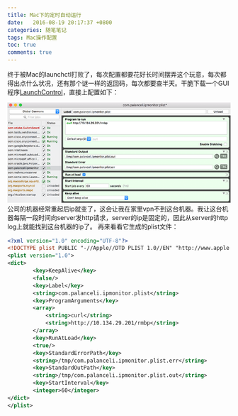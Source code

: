 ```yaml
---
title: Mac下的定时自动运行
date:   2016-08-19 20:17:37 +0800
categories: 随笔笔记
tags: Mac操作配置
toc: true
comments: true
---
```

终于被Mac的launchctl打败了，每次配置都要花好长时间摆弄这个玩意，每次都得出点什么状况，还有那个谜一样的返回码，每次都要查半天。干脆下载一个GUI程序[LaunchControl](http://www.soma-zone.com/LaunchControl/)，直接上配置如下：
<!-- more -->
![LaunchControl配置](0819AutoRunOnMac/img01.png)
公司的机器经常重起后ip就变了，这会让我在家里vpn不到这台机器。我让这台机器每隔一段时间向server发http请求，server的ip是固定的，因此从server的http log上就能找到这台机器的ip了。
再来看看它生成的plist文件：
``` xml
<?xml version="1.0" encoding="UTF-8"?>
<!DOCTYPE plist PUBLIC "-//Apple//DTD PLIST 1.0//EN" "http://www.apple.com/DTDs/PropertyList-1.0.dtd">
<plist version="1.0">
<dict>
        <key>KeepAlive</key>
        <false/>
        <key>Label</key>
        <string>com.palanceli.ipmonitor.plist</string>
        <key>ProgramArguments</key>
        <array>
            <string>curl</string>
            <string>http://10.134.29.201/rmbp</string>
        </array>
        <key>RunAtLoad</key>
        <true/>
        <key>StandardErrorPath</key>
        <string>/tmp/com.palanceli.ipmonitor.plist.err</string>
        <key>StandardOutPath</key>
        <string>/tmp/com.palanceli.ipmonitor.plist.out</string>
        <key>StartInterval</key>
        <integer>60</integer>
</dict>
</plist>
```
